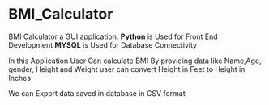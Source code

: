 # BMI_Calculator

BMI Calculator a GUI application.
**Python** is Used for Front End Development
**MYSQL** is Used for Database Connectivity

In this Application User Can calculate BMI By providing data like Name,Age, gender, Height and Weight
user can convert Height in Feet to Height in Inches

We can Export data saved in database in CSV format
